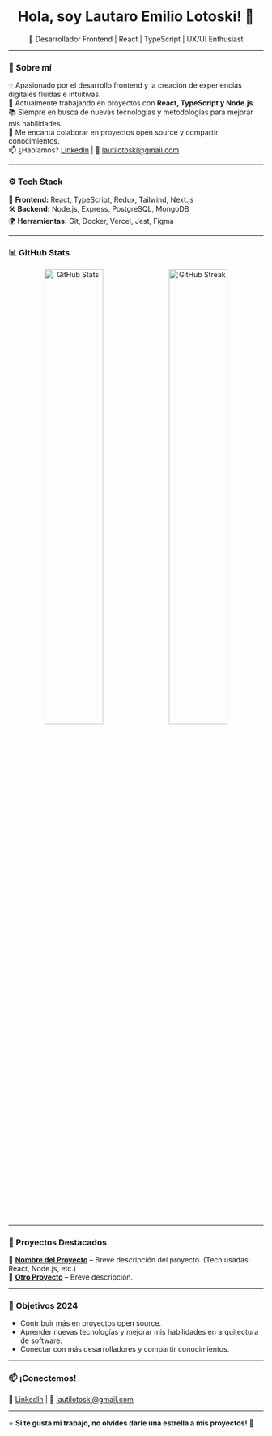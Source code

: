 <h1 align="center">Hola, soy Lautaro Emilio Lotoski! 👋</h1>

<p align="center">
  🚀 Desarrollador Frontend | React | TypeScript | UX/UI Enthusiast  
</p>

---

### 🧐 Sobre mí  
💡 Apasionado por el desarrollo frontend y la creación de experiencias digitales fluidas e intuitivas.  
🔭 Actualmente trabajando en proyectos con **React, TypeScript y Node.js**.  
📚 Siempre en busca de nuevas tecnologías y metodologías para mejorar mis habilidades.  
💬 Me encanta colaborar en proyectos open source y compartir conocimientos.  
📫 ¿Hablamos? [LinkedIn](https://www.linkedin.com/in/lautaro-lotoski-9b2275279/) | 📧 lautilotoski@gmail.com  

---

### ⚙️ Tech Stack  
🚀 **Frontend:** React, TypeScript, Redux, Tailwind, Next.js  
🛠 **Backend:** Node.js, Express, PostgreSQL, MongoDB  
🌍 **Herramientas:** Git, Docker, Vercel, Jest, Figma  

---

### 📊 GitHub Stats  

<p align="center">
  <img src="https://github-readme-stats.vercel.app/api?username=LELautaroEmilioLotoski&show_icons=true&theme=radical" width="48%" alt="GitHub Stats" />
  <img src="https://github-readme-streak-stats.herokuapp.com/?user=LELautaroEmilioLotoski&theme=radical" width="48%" alt="GitHub Streak" />
</p>

---

### 🌟 Proyectos Destacados  
🚀 **[Nombre del Proyecto](https://github.com/tu-proyecto)** – Breve descripción del proyecto. (Tech usadas: React, Node.js, etc.)  
🔗 **[Otro Proyecto](https://github.com/otro-proyecto)** – Breve descripción.  

---

### 🎯 Objetivos 2024  
- Contribuir más en proyectos open source.  
- Aprender nuevas tecnologías y mejorar mis habilidades en arquitectura de software.  
- Conectar con más desarrolladores y compartir conocimientos.  

---

### 📫 ¡Conectemos!  
🔗 [LinkedIn](https://www.linkedin.com/in/lautaro-lotoski-9b2275279/) | 📧 lautilotoski@gmail.com  

---

⭐ **Si te gusta mi trabajo, no olvides darle una estrella a mis proyectos!** 🚀  

